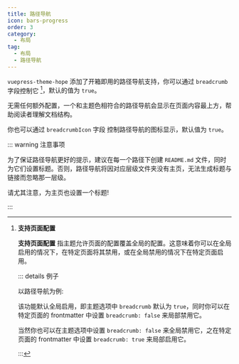 ```yaml
---
title: 路径导航
icon: bars-progress
order: 3
category:
  - 布局
tag:
  - 布局
  - 路径导航
---
```


`vuepress-theme-hope` 添加了开箱即用的路径导航支持，你可以通过 `breadcrumb` 字段控制它 <Badge text="支持页面配置" /> [^support-page-config]，默认的值为 `true`。

无需任何额外配置，一个和主题色相符合的路径导航会显示在页面内容最上方，帮助阅读者理解文档结构。

你也可以通过 `breadcrumbIcon` 字段 <Badge text="支持页面配置" /> 控制路径导航的图标显示，默认值为 `true`。

<!-- more -->

::: warning 注意事项

为了保证路径导航更好的提示，建议在每一个路径下创建 `README.md` 文件，同时为它们设置标题。否则，路径导航将因对应层级文件夹没有主页，无法生成标题与链接而忽略那一层级。

请尤其注意，为主页也设置一个标题!

:::

[^support-page-config]: **支持页面配置** <Badge text="支持页面配置" />

    **支持页面配置** 指主题允许页面的配置覆盖全局的配置。这意味着你可以在全局启用的情况下，在特定页面将其禁用，或在全局禁用的情况下在特定页面启用。

    ::: details 例子

    以路径导航为例:

    该功能默认全局启用，即主题选项中 `breadcrumb` 默认为 `true`，同时你可以在特定页面的 frontmatter 中设置 `breadcrumb: false` 来局部禁用它。

    当然你也可以在主题选项中设置 `breadcrumb: false` 来全局禁用它，之在特定页面的 frontmatter 中设置 `breadcrumb: true` 来局部启用它。

    :::
